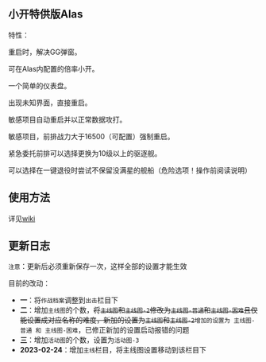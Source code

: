 ## 小开特供版Alas

特性：

重启时，解决GG弹窗。

可在Alas内配置的倍率小开。

一个简单的仪表盘。

出现未知界面，直接重启。

敏感项目自动重启并以正常数据攻打。

敏感项目，前排战力大于16500（可配置）强制重启。

紧急委托前排可以选择更换为10级以上的驱逐舰。

可以选择在一键退役时尝试不保留没满星的舰船（危险选项！操作前阅读说明）

## 使用方法
详见[wiki](https://github.com/MengNianxiaoyao/AzurLaneAutoScript/wiki)

## 更新日志

`注意`：更新后必须重新保存一次，这样全部的设置才能生效

目前的改动：

- **一**：将`作战档案`调整到`出击`栏目下
- **二**：增加`主线图`的个数，~~将`主线图`和`主线图-2`修改为`主线图-普通`和`主线图-困难`且仅能设置成对应名称的难度，新加的设置为`主线图`和`主线图-2`~~`增加的设置为 主线图-普通 和 主线图-困难`，已修正新加的设置启动报错的问题
- **三**：增加`活动图`的个数，设置为`活动图-3`
- **2023-02-24**：增加`主线`栏目，将主线图设置移动到该栏目下